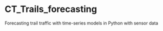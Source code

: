# CT_Trails_forecasting
Forecasting trail traffic with time-series models in Python with sensor data
